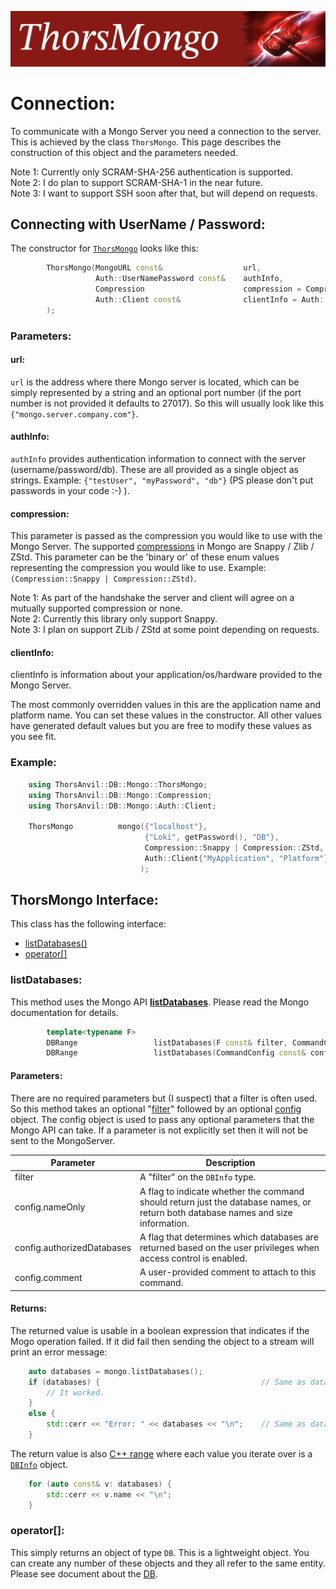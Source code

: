 ![ThorsMongo](../img/thorsmongo.jpg)

# Connection:

To communicate with a Mongo Server you need a connection to the server. This is achieved by the class `ThorsMongo`. This page describes the construction of this object and the parameters needed.

Note 1: Currently only SCRAM-SHA-256 authentication is supported.  
Note 2: I do plan to support SCRAM-SHA-1 in the near future.  
Note 3: I want to support SSH soon after that, but will depend on requests.  


## Connecting with UserName / Password:

The constructor for [`ThorsMongo`](../src/ThorsMongo/ThorsMongo.h#L86-L90) looks like this:

```C++
        ThorsMongo(MongoURL const&                  url,
                   Auth::UserNamePassword const&    authInfo,
                   Compression                      compression = Compression::Snappy,
                   Auth::Client const&              clientInfo = Auth::Client{"", {}}
        );
```

### Parameters:

#### url:
`url` is the address where there Mongo server is located, which can be simply represented by a string and an optional port number (if the port number is not provided it defaults to 27017). So this will usually look like this `{"mongo.server.company.com"}`.

#### authInfo:
`authInfo` provides authentication information to connect with the server (username/password/db). These are all provided as a single object as strings. Example: `{"testUser", "myPassword", "db"}` (PS please don't put passwords in your code :-) ).

#### compression:
This parameter is passed as the compression you would like to use with the Mongo Server. The supported [compressions](../src/ThorsMongo/MongoUtil.h#L64-L70) in Mongo are Snappy / Zlib / ZStd. This parameter can be the 'binary or' of these enum values representing the compression you would like to use. Example: `(Compression::Snappy | Compression::ZStd)`.

Note 1: As part of the handshake the server and client will agree on a mutually supported compression or none.  
Note 2: Currently this library only support Snappy.  
Note 3: I plan on support ZLib / ZStd at some point depending on requests.  

#### clientInfo:
clientInfo is information about your application/os/hardware provided to the Mongo Server.

The most commonly overridden values in this are the application name and platform name. You can set these values in the constructor. All other values have generated default values but you are free to modify these values as you see fit.

### Example:

```C++
    using ThorsAnvil::DB::Mongo::ThorsMongo;
    using ThorsAnvil::DB::Mongo::Compression;
    using ThorsAnvil::DB::Mongo::Auth::Client;

    ThorsMongo          mongo({"localhost"},                                // Host where Mongo Server lives (default Mongo port used).
                              {"Loki", getPassword(), "DB"},                // Authentication Information.
                              Compression::Snappy | Compression::ZStd,      // Requested Compression.
                              Auth::Client{"MyApplication", "Platform"}     // Client Information for the Server.
                             );
```

## ThorsMongo Interface:

This class has the following interface:

* [listDatabases()](#listdatabases)
* [operator[<DB-Name>]](#operator)


### listDatabases:

This method uses the Mongo API [**listDatabases**](https://www.mongodb.com/docs/manual/reference/command/listDatabases/). Please read the Mongo documentation for details.

```C++
        template<typename F>
        DBRange                 listDatabases(F const& filter, CommandConfig const& config = CommandConfig{});
        DBRange                 listDatabases(CommandConfig const& config = CommandConfig{});
```

#### Parameters:
There are no required parameters but (I suspect) that a filter is often used. So this method takes an optional "[filter](Filter.md)" followed by an optional [config](../src/ThorsMongo/ThorsMongoCommandConfig.h#L10-L24) object. The config object is used to pass any optional parameters that the Mongo API can take. If a parameter is not explicitly set then it will not be sent to the MongoServer.

| Parameter | Description |
| --------- | ----------- |
| filter | A "filter" on the `DBInfo` type. |
| config.nameOnly | A flag to indicate whether the command should return just the database names, or return both database names and size information. |
| config.authorizedDatabases | A flag that determines which databases are returned based on the user privileges when access control is enabled. |
| config.comment | A user-provided comment to attach to this command. |

#### Returns:

The returned value is usable in a boolean expression that indicates if the Mogo operation failed. If it did fail then sending the object to a stream will print an error message:

```C++
    auto databases = mongo.listDatabases();
    if (databases) {                                    // Same as databases.isOk()
        // It worked.
    }
    else {
        std::cerr << "Error: " << databases << "\n";    // Same as databases.getHRErrorMessage()
    }
```

The return value is also [C++ range](https://en.cppreference.com/w/cpp/ranges) where each value you iterate over is a [`DBInfo`](../src/ThorsMongo/ThorsMongoListDatabase.h#L13-L18) object.

```C++
    for (auto const& v: databases) {
        std::cerr << v.name << "\n";
    }
```

### operator[]:

This simply returns an object of type `DB`. This is a lightweight object. You can create any number of these objects and they all refer to the same entity. Please see document about the [DB](DB.md).

